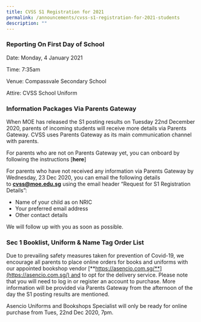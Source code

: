 ```yaml
---
title: CVSS S1 Registration for 2021
permalink: /announcements/cvss-s1-registration-for-2021-students
description: ""
---
```

### Reporting On First Day of School 

Date: Monday, 4 January 2021  

Time: 7:35am

Venue: Compassvale Secondary School

Attire: CVSS School Uniform

### Information Packages Via Parents Gateway

When MOE has released the S1 posting results on Tuesday 22nd December 2020, parents of incoming students will receive more details via Parents Gateway. CVSS uses Parents Gateway as its main communication channel with parents.

  

For parents who are not on Parents Gateway yet, you can onboard by following the instructions [**here**]

For parents who have not received any information via Parents Gateway by Wednesday, 23 Dec 2020, you can email the following details to [**cvss@moe.edu.sg**](mailto:cvss@moe.edu.sg) using the email header “Request for S1 Registration Details”:

- Name of your child as on NRIC
- Your preferred email address
-  Other contact details

We will follow up with you as soon as possible.

### Sec 1 Booklist, Uniform & Name Tag Order List

Due to prevailing safety measures taken for prevention of Covid-19, we encourage all parents to place online orders for books and uniforms with our appointed bookshop vendor [**https://asencio.com.sg/**](https://asencio.com.sg/) and to opt for the delivery service. Please note that you will need to log in or register an account to purchase. More information will be provided via Parents Gateway from the afternoon of the day the S1 posting results are mentioned.

  

Asencio Uniforms and Bookshops Specialist will only be ready for online purchase from Tues, 22nd Dec 2020, 7pm.